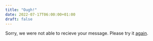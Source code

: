 ```yaml
---
title: "Ough!"
date: 2022-07-17T06:00:00+01:00
draft: false
---
```


Sorry, we were not able to recieve your message. Please try it [again](/).
